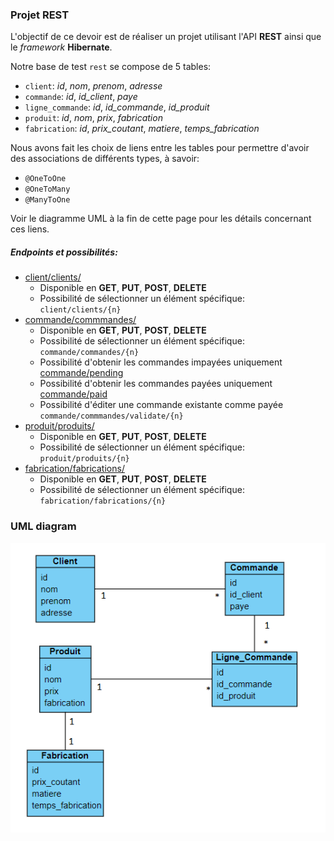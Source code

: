 ### Projet REST
L'objectif de ce devoir est de réaliser un projet utilisant l'API **REST** ainsi que le *framework* **Hibernate**.

Notre base de test ```rest``` se compose de 5 tables:
 * ```client```: *id*, *nom*, *prenom*, *adresse*
 * ```commande```: *id*, *id_client*, *paye*
 * ```ligne_commande```: *id*, *id_commande*, *id_produit*
 * ```produit```: *id*, *nom*, *prix*, *fabrication*
 * ```fabrication```: *id*, *prix_coutant*, *matiere*, *temps_fabrication*

Nous avons fait les choix de liens entre les tables pour permettre d'avoir des associations de différents types, à savoir:
 * ```@OneToOne```
 * ```@OneToMany```
 * ```@ManyToOne```

Voir le diagramme UML à la fin de cette page pour les détails concernant ces liens.

##### Endpoints et possibilités:
 * [client/clients/](http://localhost:8080/TPFinalRest_war_exploded/client/clients)
   * Disponible en **GET**, **PUT**, **POST**, **DELETE**
   * Possibilité de sélectionner un élément spécifique: ```client/clients/{n}```
 * [commande/commmandes/](http://localhost:8080/TPFinalRest_war_exploded/commande/commandes)
   * Disponible en **GET**, **PUT**, **POST**, **DELETE**
   * Possibilité de sélectionner un élément spécifique: ```commande/commandes/{n}```
   * Possibilité d'obtenir les commandes impayées uniquement [commande/pending](http://localhost:8080/TPFinalRest_war_exploded/commande/pending)
   * Possibilité d'obtenir les commandes payées uniquement [commande/paid](http://localhost:8080/TPFinalRest_war_exploded/commande/paid)
   * Possibilité d'éditer une commande existante comme payée ```commande/commmandes/validate/{n}```
 * [produit/produits/](http://localhost:8080/TPFinalRest_war_exploded/produit/produits)
   * Disponible en **GET**, **PUT**, **POST**, **DELETE**
   * Possibilité de sélectionner un élément spécifique: ```produit/produits/{n}```
 * [fabrication/fabrications/](http://localhost:8080/TPFinalRest_war_exploded/fabrication/fabrications)
   * Disponible en **GET**, **PUT**, **POST**, **DELETE**
   * Possibilité de sélectionner un élément spécifique: ```fabrication/fabrications/{n}```

### UML diagram
![Diagramme UML](https://github.com/Legoota/4A2I-Syst-dist/blob/main/TPFinalRest/UML.png?raw=true)
